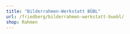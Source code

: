 ```yaml
---
title: "Bilderrahmen-Werkstatt BÜBL"
url: /friedberg/bilderrahmen-werkstatt-buebl/
shop: Rahmen
---
```

